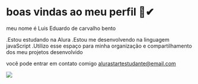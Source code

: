 # boas vindas ao meu perfil 🙌✔
meu nome é Luis Eduardo de carvalho bento

.Estou estudando na Alura
.Estou me desenvolvendo na linguagem javaScript
.Utilizo esse espaço para minha organização e compartilhamento dos meu projetos desenvolvido 

você pode entrar em contato comigo 
alurastartestudante@email.com

![](https://tenor.com/pt-BR/view/sacanagem-santos-mascote-peixe-belmiro-gif-11664449475682061018)

